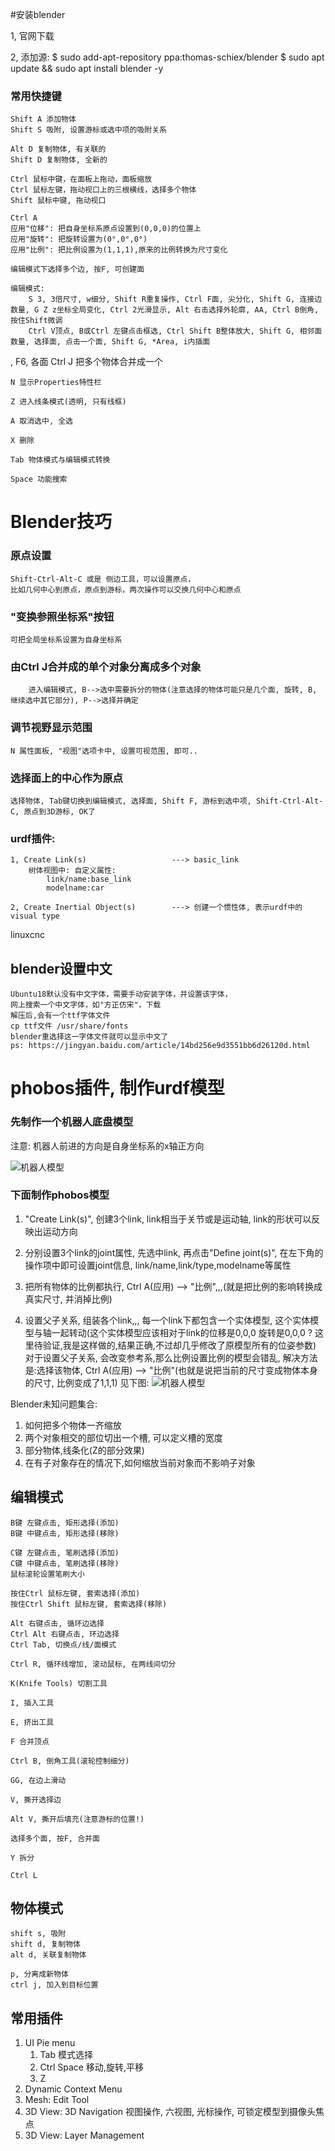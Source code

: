 #安装blender

1, 官网下载

2, 添加源:
    $ sudo add-apt-repository  ppa:thomas-schiex/blender
    $ sudo apt update && sudo apt install blender -y

### 常用快捷键

    Shift A 添加物体
    Shift S 吸附, 设置游标或选中项的吸附关系
    
    Alt D 复制物体, 有关联的
    Shift D 复制物体, 全新的

    Ctrl 鼠标中键，在面板上拖动，面板缩放
    Ctrl 鼠标左键，拖动视口上的三根横线，选择多个物体
    Shift 鼠标中键, 拖动视口

    Ctrl A
    应用"位移": 把自身坐标系原点设置到(0,0,0)的位置上
    应用"旋转": 把旋转设置为(0°,0°,0°)
    应用"比例": 把比例设置为(1,1,1),原来的比例转换为尺寸变化

    编辑模式下选择多个边, 按F, 可创建面

    编辑模式:
        S 3, 3倍尺寸, w细分, Shift R重复操作, Ctrl F面, 尖分化, Shift G, 连接边数量, G Z z坐标全局变化, Ctrl 2光滑显示, Alt 右击选择外轮廓, AA, Ctrl B倒角, 按住Shift微调
        Ctrl V顶点, B或Ctrl 左键点击框选, Ctrl Shift B整体放大, Shift G, 相邻面数量, 选择面, 点击一个面, Shift G, *Area, i内插面
, F6, 各面
    Ctrl J 把多个物体合并成一个

    N 显示Properties特性栏

    Z 进入线条模式(透明, 只有线框)

    A 取消选中, 全选

    X 删除

    Tab 物体模式与编辑模式转换

    Space 功能搜索

# Blender技巧

### 原点设置
    Shift-Ctrl-Alt-C 或是 侧边工具，可以设置原点，
    比如几何中心到原点，原点到游标，两次操作可以交换几何中心和原点

### "变换参照坐标系"按钮
    可把全局坐标系设置为自身坐标系

### 由Ctrl J合并成的单个对象分离成多个对象
        进入编辑模式, B-->选中需要拆分的物体(注意选择的物体可能只是几个面, 旋转, B, 继续选中其它部分), P-->选择并确定

### 调节视野显示范围
    N 属性面板, "视图"选项卡中, 设置可视范围, 即可..

### 选择面上的中心作为原点
    选择物体, Tab键切换到编辑模式, 选择面, Shift F, 游标到选中项, Shift-Ctrl-Alt-C, 原点到3D游标, OK了



### urdf插件:
    1, Create Link(s)                   ---> basic_link
        树体视图中: 自定义属性:
            link/name:base_link
            modelname:car

    2, Create Inertial Object(s)        ---> 创建一个惯性体, 表示urdf中的visual type


linuxcnc

## blender设置中文
    Ubuntu18默认没有中文字体，需要手动安装字体，并设置该字体，
    网上搜索一个中文字体，如"方正仿宋"，下载
    解压后,会有一个ttf字体文件
    cp ttf文件 /usr/share/fonts
    blender重选择这一字体文件就可以显示中文了
    ps: https://jingyan.baidu.com/article/14bd256e9d3551bb6d26120d.html            

# phobos插件, 制作urdf模型

### 先制作一个机器人底盘模型

注意: 机器人前进的方向是自身坐标系的x轴正方向

![机器人模型](images/2018-08-15-16-05-25.png)

### 下面制作phobos模型
1. "Create Link(s)", 创建3个link, link相当于关节或是运动轴, link的形状可以反映出运动方向

2. 分别设置3个link的joint属性, 先选中link, 再点击"Define joint(s)", 在左下角的操作项中即可设置joint信息, link/name,link/type,modelname等属性

3. 把所有物体的比例都执行, Ctrl A(应用) --> "比例",,,(就是把比例的影响转换成真实尺寸, 并消掉比例)

4. 设置父子关系, 组装各个link,,, 每一个link下都包含一个实体模型, 这个实体模型与轴一起转动(这个实体模型应该相对于link的位移是0,0,0 旋转是0,0,0 ? 这里待验证,我是这样做的,结果正确,不过却几乎修改了原模型所有的位姿参数)
对于设置父子关系, 会改变参考系,那么比例设置比例的模型会错乱, 解决方法是:选择该物体, Ctrl A(应用) --> "比例"(也就是说把当前的尺寸变成物体本身的尺寸, 比例变成了1,1,1) 见下图:
   ![机器人模型](images/2018-08-15-16-29-50.png)

Blender未知问题集合:
1. 如何把多个物体一齐缩放
2. 两个对象相交的部位切出一个槽, 可以定义槽的宽度
3. 部分物体,线条化(Z的部分效果)
4. 在有子对象存在的情况下,如何缩放当前对象而不影响子对象

## 编辑模式
    B键 左键点击, 矩形选择(添加)
    B键 中键点击, 矩形选择(移除)

    C键 左键点击, 笔刷选择(添加)
    C键 中键点击, 笔刷选择(移除)
    鼠标滚轮设置笔刷大小

    按住Ctrl 鼠标左键, 套索选择(添加)
    按住Ctrl Shift 鼠标左键, 套索选择(移除)

    Alt 右键点击, 循环边选择
    Ctrl Alt 右键点击, 环边选择
    Ctrl Tab, 切换点/线/面模式

    Ctrl R, 循环线增加, 滚动鼠标, 在两线间切分

    K(Knife Tools) 切割工具

    I, 插入工具

    E, 挤出工具

    F 合并顶点

    Ctrl B, 倒角工具(滚轮控制细分)

    GG, 在边上滑动

    V, 撕开选择边

    Alt V, 撕开后填充(注意游标的位置!)

    选择多个面, 按F, 合并面

    Y 拆分

    Ctrl L 

## 物体模式
    shift s, 吸附
    shift d, 复制物体
    alt d, 关联复制物体

    p, 分离成新物体
    ctrl j, 加入到目标位置

## 常用插件

1. UI Pie menu
    1. Tab 模式选择
    2. Ctrl Space 移动,旋转,平移
    3. Z
2. Dynamic Context Menu
3. Mesh: Edit Tool
4. 3D View: 3D Navigation
    视图操作, 六视图, 光标操作, 可锁定模型到摄像头焦点
5. 3D View: Layer Management
